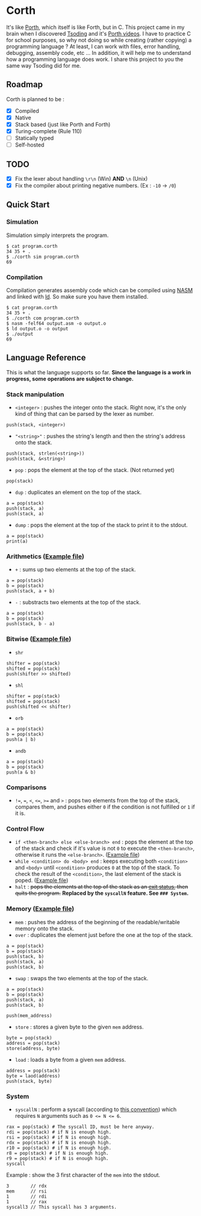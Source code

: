 # Corth
It's like [Porth](https://gitlab.com/tsoding/porth), which itself is like Forth, but in C. This project came in my brain when I discovered [Tsoding](https://www.youtube.com/c/TsodingDaily) and it's [Porth videos](https://www.youtube.com/watch?v=8QP2fDBIxjM&list=PLpM-Dvs8t0VbMZA7wW9aR3EtBqe2kinu4). I have to practice C for school purposes, so why not doing so while creating (rather copying) a programming language ? At least, I can work with files, error handling, debugging, assembly code, etc ... In addition, it will help me to understand how a programming language does work. I share this project to you the same way Tsoding did for me.

## Roadmap
Corth is planned to be :
- [X] Compiled
- [X] Native
- [X] Stack based (just like Porth and Forth)
- [X] Turing-complete (Rule 110)
- [ ] Statically typed
- [ ] Self-hosted

## TODO
- [X] Fix the lexer about handling `\r\n` (Win) **AND** `\n` (Unix)
- [X] Fix the compiler about printing negative numbers. (Ex : `-10` -> `/0`)

## Quick Start

### Simulation
Simulation simply interprets the program.
```console
$ cat program.corth
34 35 + .
$ ./corth sim program.corth
69
```

### Compilation
Compilation generates assembly code which can be compiled using [NASM](https://www.nasm.us/) and linked with [ld](https://www.gnu.org/software/binutils/). So make sure you have them installed.
```console
$ cat program.corth
34 35 + .
$ ./corth com program.corth
$ nasm -felf64 output.asm -o output.o
$ ld output.o -o output
$ ./output
69
```

## Language Reference
This is what the language supports so far. **Since the language is a work in progress, some operations are subject to change.**

### Stack manipulation
- `<integer>` : pushes the integer onto the stack. Right now, it's the only kind of thing that can be parsed by the lexer as number.
```
push(stack, <integer>)
```
- `"<string>"` : pushes the string's length and then the string's address onto the stack.
```
push(stack, strlen(<string>))
push(stack, &<string>)
```
- `pop` : pops the element at the top of the stack. (Not returned yet)
```
pop(stack)
```
- `dup` : duplicates an element on the top of the stack.
```
a = pop(stack)
push(stack, a)
push(stack, a)
```
- `dump` : pops the element at the top of the stack to print it to the stdout.
```
a = pop(stack)
print(a)
```

### Arithmetics ([Example file](https://github.com/Ximaz/corth/blob/main/examples/arithmetics.corth))
- `+` : sums up two elements at the top of the stack.
```
a = pop(stack)
b = pop(stack)
push(stack, a + b)
```
- `-` : substracts two elements at the top of the stack.
```
a = pop(stack)
b = pop(stack)
push(stack, b - a)
```

### Bitwise ([Example file](https://github.com/Ximaz/corth/blob/main/examples/bitwise.corth))
- `shr`
```
shifter = pop(stack)
shifted = pop(stack)
push(shifter >> shifted)
```
- `shl`
```
shifter = pop(stack)
shifted = pop(stack)
push(shifted << shifter)
```
- `orb`
```
a = pop(stack)
b = pop(stack)
push(a | b)
```
- `andb`
```
a = pop(stack)
b = pop(stack)
push(a & b)
```


### Comparisons
- `!=`, `=`, `<`, `<=`, `>=` and `>` : pops two elements from the top of the stack, compares them, and pushes either `0` if the condition is not fulfilled or `1` if it is.

### Control Flow
- `if <then-branch> else <else-branch> end` : pops the element at the top of the stack and check if it's value is not `0` to execute the `<then-branch>`, otherwise it runs the `<else-branch>`. ([Example file](https://github.com/Ximaz/corth/blob/main/examples/conditions.corth))
- `while <condition> do <body> end` : keeps executing both `<condition>` and `<body>` until `<condition>` produces `0` at the top of the stack. To check the result of the `<condition>`, the last element of the stack is poped. ([Example file](https://github.com/Ximaz/corth/blob/main/examples/loops.corth))
- `halt` : ~~pops the elements at the top of the stack as an [exit status](https://en.wikipedia.org/wiki/Exit_status), then quits the program.~~ **Replaced by the `syscallN` feature. See `### System`.**

### Memory  ([Example file](https://github.com/Ximaz/corth/blob/main/examples/memory.corth))
- `mem` : pushes the address of the beginning of the readable/writable memory onto the stack.
- `over` : duplicates the element just before the one at the top of the stack.
```
a = pop(stack)
b = pop(stack)
push(stack, b)
push(stack, a)
push(stack, b)
```
- `swap` : swaps the two elements at the top of the stack.
```
a = pop(stack)
b = pop(stack)
push(stack, a)
push(stack, b)
```
```
push(mem_address)
```
- `store` : stores a given byte to the given `mem` address.
```
byte = pop(stack)
address = pop(stack)
store(address, byte)
```
- `load` : loads a byte from a given `mem` address.
```
address = pop(stack)
byte = laod(address)
push(stack, byte)
```

### System
- `syscallN` : perform a syscall (according to [this convention](https://chromium.googlesource.com/chromiumos/docs/+/master/constants/syscalls.md)) which requires `N` arguments such as `0 <= N <= 6`.
```
rax = pop(stack) # The syscall ID, must be here anyway.
rdi = pop(stack) # if N is enough high.
rsi = pop(stack) # if N is enough high.
rdx = pop(stack) # if N is enough high.
r10 = pop(stack) # if N is enough high.
r8 = pop(stack) # if N is enough high.
r9 = pop(stack) # if N is enough high.
syscall
```

Example : show the 3 first character of the `mem` into the stdout.
```
3        // rdx
mem      // rsi
1        // rdi
1        // rax
syscall3 // This syscall has 3 arguments.
```
